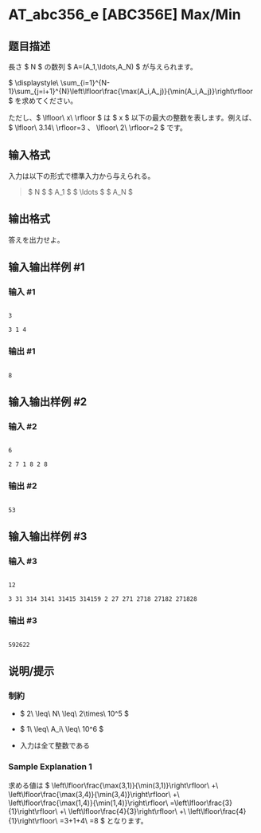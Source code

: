 # AT_abc356_e [ABC356E] Max/Min

## 题目描述

[problemUrl]: https://atcoder.jp/contests/abc356/tasks/abc356_e

長さ $ N $ の数列 $ A=(A_1,\ldots,A_N) $ が与えられます。

$ \displaystyle\ \sum_{i=1}^{N-1}\sum_{j=i+1}^{N}\left\lfloor\frac{\max(A_i,A_j)}{\min(A_i,A_j)}\right\rfloor $ を求めてください。

ただし、$ \lfloor\ x\ \rfloor $ は $ x $ 以下の最大の整数を表します。例えば、$ \lfloor\ 3.14\ \rfloor=3 $、$ \lfloor\ 2\ \rfloor=2 $ です。

## 输入格式

入力は以下の形式で標準入力から与えられる。

> $ N $ $ A_1 $ $ \ldots $ $ A_N $

## 输出格式

答えを出力せよ。

## 输入输出样例 #1

### 输入 #1

```
3
3 1 4
```

### 输出 #1

```
8
```

## 输入输出样例 #2

### 输入 #2

```
6
2 7 1 8 2 8
```

### 输出 #2

```
53
```

## 输入输出样例 #3

### 输入 #3

```
12
3 31 314 3141 31415 314159 2 27 271 2718 27182 271828
```

### 输出 #3

```
592622
```

## 说明/提示

### 制約

- $ 2\ \leq\ N\ \leq\ 2\times\ 10^5 $
- $ 1\ \leq\ A_i\ \leq\ 10^6 $
- 入力は全て整数である
 
### Sample Explanation 1

求める値は $ \left\lfloor\frac{\max(3,1)}{\min(3,1)}\right\rfloor\ +\ \left\lfloor\frac{\max(3,4)}{\min(3,4)}\right\rfloor\ +\ \left\lfloor\frac{\max(1,4)}{\min(1,4)}\right\rfloor\\ =\left\lfloor\frac{3}{1}\right\rfloor\ +\ \left\lfloor\frac{4}{3}\right\rfloor\ +\ \left\lfloor\frac{4}{1}\right\rfloor\\ =3+1+4\\ =8 $ となります。